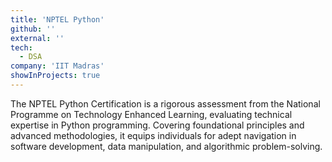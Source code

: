 ```yaml
---
title: 'NPTEL Python'
github: ''
external: ''
tech:
  - DSA
company: 'IIT Madras'
showInProjects: true
---
```


The NPTEL Python Certification is a rigorous assessment from the National Programme on Technology Enhanced Learning, evaluating technical expertise in Python programming. Covering foundational principles and advanced methodologies, it equips individuals for adept navigation in software development, data manipulation, and algorithmic problem-solving.
